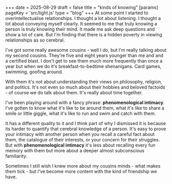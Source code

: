 +++
date = 2025-08-29
draft = false
title = "kinds of knowing"
[params]
    pageKey = 'src/light.js'
    type = "blog"
+++
At some point I started to overintellectualise relationships. I thought a lot about listening. I thought a lot about conveying myself clearly. It seemed to me that truly knowing a person is truly knowing their mind. It made me ask deep questions and show a lot of care. But I'm finding that there is a hidden poverty in viewing relationships as so cerebral.

I've got some really awesome cousins - well I *do*, but I'm really talking about my second cousins. They're five and eight years younger than me and and a certified blast. I don't get to see them much more frequently than once a year but when we do it's breakfast-to-bedtime shenanigans. Card games, swimming, goofing around.

With them it's not about understanding their views on philosophy, religion, and politics. It's not even so much about their hobbies and beloved factoids - of course we do talk about them. It's really about time together.

I've been playing around with a fancy phrase: **phenomenological intimacy**. I've gotten to know what it's like to be around them, what it's like to share a smile or little giggle, what it's like to run and swim and catch with them. 

It has a different quality to it and I think part of why I dismissed it is because its harder to quantify that cerebral knowledge of a person. It's easy to prove your intimacy with another person when you recall a careful fact about them, the catalogue of their interests, or your concern for their struggles. But with **phenomenological intimacy** it's less about recalling every fun memory with them but more about a deeper almost subconscious familiarity.

Sometimes I still wish I knew more about my cousins minds - what makes them tick - but I've become more content with the kind of friendship we have.
